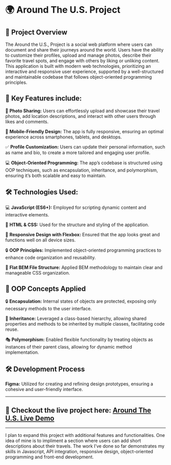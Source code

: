# 🌍 Around The U.S. Project

## 📖 Project Overview

The Around the U.S., Project is a social web platform where users can document and share their journeys around the world. Users have the ability to customize their profiles, upload and manage photos, describe their favorite travel spots, and engage with others by liking or unliking content. This application is built with modern web technologies, prioritizing an interactive and responsive user experience, supported by a well-structured and maintainable codebase that follows object-oriented programming principles.

## 🔑 Key Features include:

📸 **Photo Sharing:** Users can effortlessly upload and showcase their travel photos, add location descriptions, and interact with other users through likes and comments.

📱 **Mobile-Friendly Design:** The app is fully responsive, ensuring an optimal experience across smartphones, tablets, and desktops.

✅ **Profile Customization:** Users can update their personal information, such as name and bio, to create a more tailored and engaging user profile.

💻 **Object-Oriented Programming:** The app’s codebase is structured using OOP techniques, such as encapsulation, inheritance, and polymorphism, ensuring it’s both scalable and easy to maintain.

## 🛠️ Technologies Used:

💻 **JavaScript (ES6+):** Employed for scripting dynamic content and interactive elements.

🎨 **HTML & CSS:** Used for the structure and styling of the application.

📱 **Responsive Design with Flexbox:** Ensured that the app looks great and functions well on all device sizes.

🔒 **OOP Principles:** Implemented object-oriented programming practices to enhance code organization and reusability.

📁 **Flat BEM File Structure:** Applied BEM methodology to maintain clear and manageable CSS organization.

## 🚀 OOP Concepts Applied

🔒 **Encapsulation:** Internal states of objects are protected, exposing only necessary methods to the user interface.

🧬 **Inheritance:** Leveraged a class-based hierarchy, allowing shared properties and methods to be inherited by multiple classes, facilitating code reuse.

🎭 **Polymorphism:** Enabled flexible functionality by treating objects as instances of their parent class, allowing for dynamic method implementation.

## 🛠️ Development Process

**Figma:** Utilized for creating and refining design prototypes, ensuring a cohesive and user-friendly interface.

---

## 🔗 Checkout the live project here: [Around The U.S. Live Demo](https://ajuarezse.github.io/se_project_aroundtheus/)

---

I plan to expand this project with additional features and functionalities. One idea of mine is to impliment a section where users can add short descriptions about their travels. The work I’ve done so far demonstrates my skills in Javascript, API integration, responsive design, object-oriented programming and front-end development.
